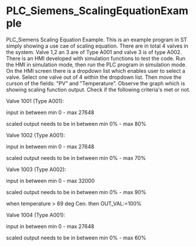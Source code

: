 # PLC_Siemens_ScalingEquationExample
PLC_Siemens Scaling Equation Example. 
This is an example program in ST simply showing a use cae of scaling equation. There are in total 4 valves in the system. Valve 1,2 an 3 are of Type A001 and valve 3 is of type A002. 
There is an HMI developed with simulation functions to test the code. Run the HMI in simulation mode, then run the PLC program in simulation mode. On the HMI screen
there is a dropdown list which enables user to select a valve. Select one valve out of 4 within the dropdown list. Then move the curson of the fields: "PV" and "Temperature". 
Observe the graph which is showing scaling function output. Check if the following criteria's met or not.  

Valve 1001 (Type A001):

input in between min 0 - max 27648 

scaled output needs to be in between min 0% - max 80%

Valve 1002 (Type A001):

input in between min 0 - max 27648 

scaled output needs to be in between min 0% - max 70%

Valve 1003 (Type A002):

input in between min 0 - max 32000 

scaled output needs to be in between min 0% - max 90%

when temperature > 69 deg Cen. then OUT_VAL:=100% 

Valve 1004 (Type A001):

input in between min 0 - max 27648 

scaled output needs to be in between min 0% - max 60%
